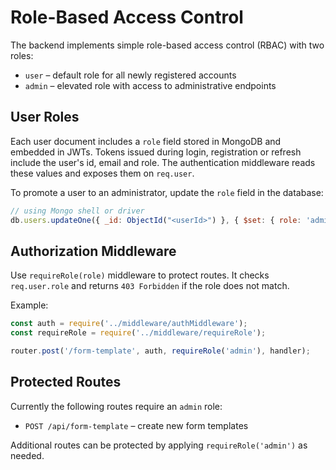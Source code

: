 # Role-Based Access Control

The backend implements simple role-based access control (RBAC) with two roles:

- `user` – default role for all newly registered accounts
- `admin` – elevated role with access to administrative endpoints

## User Roles

Each user document includes a `role` field stored in MongoDB and embedded in JWTs. Tokens issued during login, registration or refresh include the user's id, email and role. The authentication middleware reads these values and exposes them on `req.user`.

To promote a user to an administrator, update the `role` field in the database:

```js
// using Mongo shell or driver
db.users.updateOne({ _id: ObjectId("<userId>") }, { $set: { role: 'admin' } });
```

## Authorization Middleware

Use `requireRole(role)` middleware to protect routes. It checks `req.user.role` and returns `403 Forbidden` if the role does not match.

Example:

```js
const auth = require('../middleware/authMiddleware');
const requireRole = require('../middleware/requireRole');

router.post('/form-template', auth, requireRole('admin'), handler);
```

## Protected Routes

Currently the following routes require an `admin` role:

- `POST /api/form-template` – create new form templates

Additional routes can be protected by applying `requireRole('admin')` as needed.
